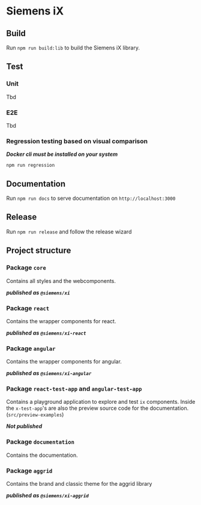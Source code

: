 # Siemens iX

## Build

Run `npm run build:lib` to build the Siemens iX library.

## Test

### Unit

Tbd

### E2E

Tbd

### Regression testing based on visual comparison

**_Docker cli must be installed on your system_**

`npm run regression`

## Documentation

Run `npm run docs` to serve documentation on `http://localhost:3000`

## Release

Run `npm run release` and follow the release wizard

## Project structure

### Package `core`

Contains all styles and the webcomponents.

**_published as `@siemens/xi`_**

### Package `react`

Contains the wrapper components for react.

**_published as `@siemens/xi-react`_**

### Package `angular`

Contains the wrapper components for angular.

**_published as `@siemens/xi-angular`_**

### Package `react-test-app` and `angular-test-app`

Contains a playground application to explore and test `ix` components.
Inside the `x-test-app`'s are also the preview source code for the documentation. (`src/preview-examples`)

**_Not published_**

### Package `documentation`

Contains the documentation.

### Package `aggrid`

Contains the brand and classic theme for the aggrid library

**_published as `@siemens/xi-aggrid`_**
